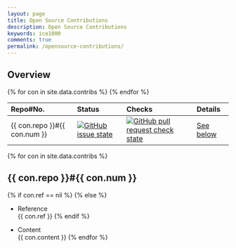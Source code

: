 ```yaml
---
layout: page
title: Open Source Contributions
description: Open Source Contributions
keywords: ice1000
comments: true
permalink: /opensource-contributions/
---
```


## Overview

<table>
  <thead>
    <tr>
      <th style="text-align: left">Repo#No.</th>
      <th style="text-align: left">Status</th>
      <th style="text-align: left">Checks</th>
      <th style="text-align: left">Details</th>
    </tr>
  </thead>
  <tbody>
    {% for con in site.data.contribs %}
    <tr>
      <td style="text-align: left">{{ con.repo }}#{{ con.num }}</td>
      <td style="text-align: left">
	    <a href="https://github.com/{{ con.repo }}/pull/{{ con.num }}/">
		  <img src="https://img.shields.io/github/issues/detail/s/{{ con.repo }}/{{ con.num }}.svg" alt="GitHub issue state" />
	    </a>
	  </td>
      <td style="text-align: left">
	    <a href="https://github.com/{{ con.repo }}/pull/{{ con.num }}/">
		  <img src="https://img.shields.io/github/status/contexts/pulls/{{ con.repo }}/{{ con.num }}.svg" alt="GitHub pull request check state" />
	    </a>
	  </td>
	  <td style="text-align: left">
	    <a href="#{{ con.repo_s }}{{ con.num }}">
		See below
	   </a>
	  </td>
    </tr>
    {% endfor %}
  </tbody>
</table>

{% for con in site.data.contribs %}
## {{ con.repo }}\#{{ con.num }}

{% if con.ref == nil %}
{% else %}
+ Reference  
{{ con.ref }}
{% endif %}

+ Content  
{{ con.content }}
{% endfor %}
